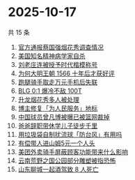 # 2025-10-17

共 15 条

<!-- BEGIN ZHIHUSEARCH -->
<!-- 最后更新时间 Fri Oct 17 2025 06:13:23 GMT+0800 (China Standard Time) -->

1. [官方通报蔡国强烟花秀调查情况](https://www.zhihu.com/search?q=%E5%AE%98%E6%96%B9%E9%80%9A%E6%8A%A5%E8%94%A1%E5%9B%BD%E5%BC%BA%E7%83%9F%E8%8A%B1%E7%A7%80%E8%B0%83%E6%9F%A5%E6%83%85%E5%86%B5)
1. [美国知名精神病学家自杀](https://www.zhihu.com/search?q=%E7%BE%8E%E5%9B%BD%E7%9F%A5%E5%90%8D%E7%B2%BE%E7%A5%9E%E7%97%85%E5%AD%A6%E5%AE%B6%E8%87%AA%E6%9D%80)
1. [刘老庄连被授予时代楷模称号](https://www.zhihu.com/search?q=%E5%88%98%E8%80%81%E5%BA%84%E8%BF%9E%E8%A2%AB%E6%8E%88%E4%BA%88%E6%97%B6%E4%BB%A3%E6%A5%B7%E6%A8%A1%E7%A7%B0%E5%8F%B7)
1. [为何大明王朝 1566 十年后才获好评](https://www.zhihu.com/search?q=%E4%B8%BA%E4%BD%95%E5%A4%A7%E6%98%8E%E7%8E%8B%E6%9C%9D%201566%20%E5%8D%81%E5%B9%B4%E5%90%8E%E6%89%8D%E8%8E%B7%E5%A5%BD%E8%AF%84)
1. [跑腿骑手取走万元手机后失联](https://www.zhihu.com/search?q=%E8%B7%91%E8%85%BF%E9%AA%91%E6%89%8B%E5%8F%96%E8%B5%B0%E4%B8%87%E5%85%83%E6%89%8B%E6%9C%BA%E5%90%8E%E5%A4%B1%E8%81%94)
1. [BLG 0:1 爆冷不敌 100T](https://www.zhihu.com/search?q=BLG%200%3A1%20%E7%88%86%E5%86%B7%E4%B8%8D%E6%95%8C%20100T)
1. [升龙烟花秀多人被处理](https://www.zhihu.com/search?q=%E5%8D%87%E9%BE%99%E7%83%9F%E8%8A%B1%E7%A7%80%E5%A4%9A%E4%BA%BA%E8%A2%AB%E5%A4%84%E7%90%86)
1. [博主修复「为人民服务」地标](https://www.zhihu.com/search?q=%E5%8D%9A%E4%B8%BB%E4%BF%AE%E5%A4%8D%E3%80%8C%E4%B8%BA%E4%BA%BA%E6%B0%91%E6%9C%8D%E5%8A%A1%E3%80%8D%E5%9C%B0%E6%A0%87)
1. [中国球员曾凡博被曝已被篮网裁掉](https://www.zhihu.com/search?q=%E4%B8%AD%E5%9B%BD%E7%90%83%E5%91%98%E6%9B%BE%E5%87%A1%E5%8D%9A%E8%A2%AB%E6%9B%9D%E5%B7%B2%E8%A2%AB%E7%AF%AE%E7%BD%91%E8%A3%81%E6%8E%89)
1. [爸爸辞职带休学儿子徒步千里](https://www.zhihu.com/search?q=%E7%88%B8%E7%88%B8%E8%BE%9E%E8%81%8C%E5%B8%A6%E4%BC%91%E5%AD%A6%E5%84%BF%E5%AD%90%E5%BE%92%E6%AD%A5%E5%8D%83%E9%87%8C)
1. [用垃圾袋自制扰流球「防台风」有用吗](https://www.zhihu.com/search?q=%E7%94%A8%E5%9E%83%E5%9C%BE%E8%A2%8B%E8%87%AA%E5%88%B6%E6%89%B0%E6%B5%81%E7%90%83%E3%80%8C%E9%98%B2%E5%8F%B0%E9%A3%8E%E3%80%8D%E6%9C%89%E7%94%A8%E5%90%97)
1. [有偿带人进山姆5元一个人头](https://www.zhihu.com/search?q=%E6%9C%89%E5%81%BF%E5%B8%A6%E4%BA%BA%E8%BF%9B%E5%B1%B1%E5%A7%865%E5%85%83%E4%B8%80%E4%B8%AA%E4%BA%BA%E5%A4%B4)
1. [美团外卖骑手屏蔽顾客功能带来什么影响](https://www.zhihu.com/search?q=%E7%BE%8E%E5%9B%A2%E5%A4%96%E5%8D%96%E9%AA%91%E6%89%8B%E5%B1%8F%E8%94%BD%E9%A1%BE%E5%AE%A2%E5%8A%9F%E8%83%BD%E5%B8%A6%E6%9D%A5%E4%BB%80%E4%B9%88%E5%BD%B1%E5%93%8D)
1. [云南荒野之国公园部分雕塑被指恐怖](https://www.zhihu.com/search?q=%E4%BA%91%E5%8D%97%E8%8D%92%E9%87%8E%E4%B9%8B%E5%9B%BD%E5%85%AC%E5%9B%AD%E9%83%A8%E5%88%86%E9%9B%95%E5%A1%91%E8%A2%AB%E6%8C%87%E6%81%90%E6%80%96)
1. [山东聊城一起酒驾致 8 人死亡](https://www.zhihu.com/search?q=%E5%B1%B1%E4%B8%9C%E8%81%8A%E5%9F%8E%E4%B8%80%E8%B5%B7%E9%85%92%E9%A9%BE%E8%87%B4%208%20%E4%BA%BA%E6%AD%BB%E4%BA%A1)

<!-- END ZHIHUSEARCH -->
